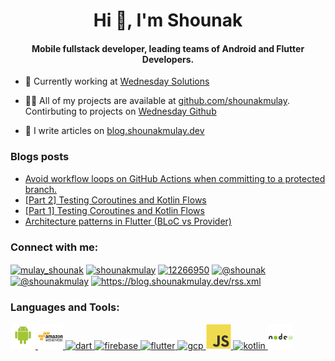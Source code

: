 <h1 align="center">Hi 👋, I'm Shounak</h1>

<h4 align="center">Mobile fullstack developer, leading teams of Android and Flutter Developers.</h4>


- 🏢 Currently working at [Wednesday Solutions](https://www.wednesday.is/)

- 👨‍💻 All of my projects are available at [github.com/shounakmulay](https://github.com/shounakmulay). Contirbuting to projects on [Wednesday Github](https://github.com/wednesday-solutions)

- 📝 I write articles on [blog.shounakmulay.dev](https://blog.shounakmulay.dev)

### Blogs posts
<!-- BLOG-POST-LIST:START -->
- [Avoid workflow loops on GitHub Actions when committing to a protected branch.](https://blog.shounakmulay.dev/avoid-workflow-loops-on-github-actions-when-committing-to-a-protected-branch)
- [[Part 2] Testing Coroutines and Kotlin Flows](https://blog.shounakmulay.dev/part-2-testing-coroutines-and-kotlin-flows)
- [[Part 1] Testing Coroutines and Kotlin Flows](https://blog.shounakmulay.dev/part-1-testing-coroutines-and-kotlin-flows)
- [Architecture patterns in Flutter &lpar;BLoC vs Provider&rpar;](https://blog.shounakmulay.dev/architecture-patterns-in-flutter)
<!-- BLOG-POST-LIST:END -->

<h3 align="left">Connect with me:</h3>
<p align="left">
<a href="https://twitter.com/mulay_shounak" target="blank"><img align="center" src="https://raw.githubusercontent.com/rahuldkjain/github-profile-readme-generator/master/src/images/icons/Social/twitter.svg" alt="mulay_shounak" height="30" width="40" /></a>
<a href="https://linkedin.com/in/shounakmulay" target="blank"><img align="center" src="https://raw.githubusercontent.com/rahuldkjain/github-profile-readme-generator/master/src/images/icons/Social/linked-in-alt.svg" alt="shounakmulay" height="30" width="40" /></a>
<a href="https://stackoverflow.com/users/12266950" target="blank"><img align="center" src="https://raw.githubusercontent.com/rahuldkjain/github-profile-readme-generator/master/src/images/icons/Social/stack-overflow.svg" alt="12266950" height="30" width="40" /></a>
<a href="https://hashnode.com/@shounak" target="blank"><img align="center" src="https://raw.githubusercontent.com/rahuldkjain/github-profile-readme-generator/master/src/images/icons/Social/hashnode.svg" alt="@shounak" height="30" width="40" /></a>
<a href="https://medium.com/@shounakmulay" target="blank"><img align="center" src="https://raw.githubusercontent.com/rahuldkjain/github-profile-readme-generator/master/src/images/icons/Social/medium.svg" alt="@shounakmulay" height="30" width="40" /></a>
<a href="/https://blog.shounakmulay.dev/rss.xml" target="blank"><img align="center" src="https://raw.githubusercontent.com/rahuldkjain/github-profile-readme-generator/master/src/images/icons/Social/rss.svg" alt="https://blog.shounakmulay.dev/rss.xml" height="30" width="40" /></a>
</p>

<h3 align="left">Languages and Tools:</h3>
<p align="left"> <a href="https://developer.android.com" target="_blank" rel="noreferrer"> <img src="https://raw.githubusercontent.com/devicons/devicon/master/icons/android/android-original-wordmark.svg" alt="android" width="40" height="40"/> </a> <a href="https://aws.amazon.com" target="_blank" rel="noreferrer"> <img src="https://raw.githubusercontent.com/devicons/devicon/master/icons/amazonwebservices/amazonwebservices-original-wordmark.svg" alt="aws" width="40" height="40"/> </a> <a href="https://dart.dev" target="_blank" rel="noreferrer"> <img src="https://www.vectorlogo.zone/logos/dartlang/dartlang-icon.svg" alt="dart" width="40" height="40"/> </a> <a href="https://firebase.google.com/" target="_blank" rel="noreferrer"> <img src="https://www.vectorlogo.zone/logos/firebase/firebase-icon.svg" alt="firebase" width="40" height="40"/> </a> <a href="https://flutter.dev" target="_blank" rel="noreferrer"> <img src="https://www.vectorlogo.zone/logos/flutterio/flutterio-icon.svg" alt="flutter" width="40" height="40"/> </a> <a href="https://cloud.google.com" target="_blank" rel="noreferrer"> <img src="https://www.vectorlogo.zone/logos/google_cloud/google_cloud-icon.svg" alt="gcp" width="40" height="40"/> </a> <a href="https://developer.mozilla.org/en-US/docs/Web/JavaScript" target="_blank" rel="noreferrer"> <img src="https://raw.githubusercontent.com/devicons/devicon/master/icons/javascript/javascript-original.svg" alt="javascript" width="40" height="40"/> </a> <a href="https://kotlinlang.org" target="_blank" rel="noreferrer"> <img src="https://www.vectorlogo.zone/logos/kotlinlang/kotlinlang-icon.svg" alt="kotlin" width="40" height="40"/> </a> <a href="https://nodejs.org" target="_blank" rel="noreferrer"> <img src="https://raw.githubusercontent.com/devicons/devicon/master/icons/nodejs/nodejs-original-wordmark.svg" alt="nodejs" width="40" height="40"/> </a> </p>
